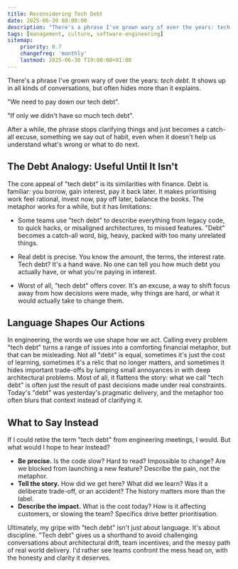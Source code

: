 ```yaml
---
title: Reconsidering Tech Debt
date: 2025-06-30 08:00:00
description: "There's a phrase I've grown wary of over the years: tech debt. It shows up in all kinds of conversations, often spoken as a half-apology, half-warning. The metaphor is sticky, and like most sticky things in engineering, I think it's started to obscure more than it reveals."
tags: [management, culture, software-engineering]
sitemap:
    priority: 0.7
    changefreq: 'monthly'
    lastmod: 2025-06-30 T19:00:00+01:00
---
```


There's a phrase I've grown wary of over the years: *tech debt*. It shows up in all kinds of conversations, but often hides more than it explains.

"We need to pay down our tech debt".

"If only we didn't have so much tech debt".

After a while, the phrase stops clarifying things and just becomes a catch-all excuse, something we say out of habit, even when it doesn't help us understand what's wrong or what to do next.

## The Debt Analogy: Useful Until It Isn't

The core appeal of "tech debt" is its similarities with finance. Debt is familiar: you borrow, gain interest, pay it back later. It makes prioritising work feel rational, invest now, pay off later, balance the books. The metaphor works for a while, but it has limitations:

- Some teams use "tech debt" to describe everything from legacy code, to quick hacks, or misaligned architectures, to missed features. "Debt" becomes a catch-all word, big, heavy, packed with too many unrelated things.

- Real debt is precise. You know the amount, the terms, the interest rate. Tech debt? It's a hand wave. No one can tell you how much debt you actually have, or what you're paying in interest.

- Worst of all, "tech debt" offers cover. It's an excuse, a way to shift focus away from how decisions were made, why things are hard, or what it would actually take to change them.

## Language Shapes Our Actions

In engineering, the words we use shape how we act. Calling every problem "tech debt" turns a range of issues into a comforting financial metaphor, but that can be misleading. Not all "debt" is equal, sometimes it's just the cost of learning, sometimes it's a relic that no longer matters, and sometimes it hides important trade-offs by lumping small annoyances in with deep architectural problems. Most of all, it flattens the story: what we call "tech debt" is often just the result of past decisions made under real constraints. Today's "debt" was yesterday's pragmatic delivery, and the metaphor too often blurs that context instead of clarifying it.

## What to Say Instead

If I could retire the term "tech debt" from engineering meetings, I would. But what would I hope to hear instead?

- **Be precise.** Is the code slow? Hard to read? Impossible to change? Are we blocked from launching a new feature? Describe the pain, not the metaphor.
- **Tell the story.** How did we get here? What did we learn? Was it a deliberate trade-off, or an accident? The history matters more than the label.
- **Describe the impact.** What is the cost today? How is it affecting customers, or slowing the team? Specifics drive better prioritisation.

Ultimately, my gripe with "tech debt" isn't just about language. It's about discipline. "Tech debt" gives us a shorthand to avoid challenging conversations about architectural drift, team incentives, and the messy path of real world delivery. I'd rather see teams confront the mess head on, with the honesty and clarity it deserves.
